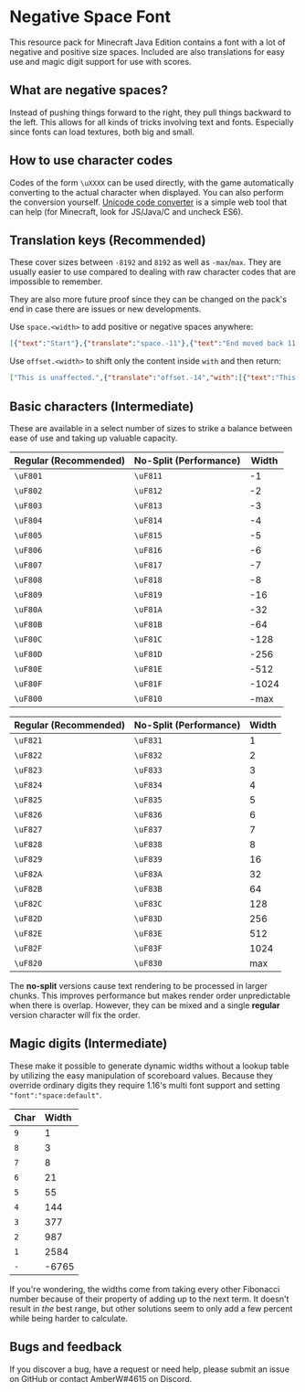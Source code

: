 # Negative Space Font
This resource pack for Minecraft Java Edition contains a font with a lot of negative and positive size spaces. Included are also translations for easy use and magic digit support for use with scores.

## What are negative spaces?
Instead of pushing things forward to the right, they pull things backward to the left. This allows for all kinds of tricks involving text and fonts. Especially since fonts can load textures, both big and small.

## How to use character codes
Codes of the form `\uXXXX` can be used directly, with the game automatically converting to the actual character when displayed. You can also perform the conversion yourself. [Unicode code converter](https://r12a.github.io/app-conversion/) is a simple web tool that can help (for Minecraft, look for JS/Java/C and uncheck ES6).

## Translation keys (Recommended)
These cover sizes between `-8192` and `8192` as well as `-max`/`max`. They are usually easier to use compared to dealing with raw character codes that are impossible to remember.

They are also more future proof since they can be changed on the pack's end in case there are issues or new developments.

Use `space.<width>` to add positive or negative spaces anywhere:
```json
[{"text":"Start"},{"translate":"space.-11"},{"text":"End moved back 11 pixels"}]
```

Use `offset.<width>` to shift only the content inside `with` and then return:
```json
["This is unaffected.",{"translate":"offset.-14","with":[{"text":"This part offset 14 pixels."}]},"This is also unaffected."]
```

## Basic characters (Intermediate)
These are available in a select number of sizes to strike a balance between ease of use and taking up valuable capacity.

| Regular (Recommended) | No-Split (Performance) | Width |
|-----------------------|------------------------|-------|
| `\uF801`              | `\uF811`               | -1    |
| `\uF802`              | `\uF812`               | -2    |
| `\uF803`              | `\uF813`               | -3    |
| `\uF804`              | `\uF814`               | -4    |
| `\uF805`              | `\uF815`               | -5    |
| `\uF806`              | `\uF816`               | -6    |
| `\uF807`              | `\uF817`               | -7    |
| `\uF808`              | `\uF818`               | -8    |
| `\uF809`              | `\uF819`               | -16   |
| `\uF80A`              | `\uF81A`               | -32   |
| `\uF80B`              | `\uF81B`               | -64   |
| `\uF80C`              | `\uF81C`               | -128  |
| `\uF80D`              | `\uF81D`               | -256  |
| `\uF80E`              | `\uF81E`               | -512  |
| `\uF80F`              | `\uF81F`               | -1024 |
| `\uF800`              | `\uF810`               | -max  |


| Regular (Recommended) | No-Split (Performance) | Width |
|-----------------------|------------------------|-------|
| `\uF821`              | `\uF831`               | 1     |
| `\uF822`              | `\uF832`               | 2     |
| `\uF823`              | `\uF833`               | 3     |
| `\uF824`              | `\uF834`               | 4     |
| `\uF825`              | `\uF835`               | 5     |
| `\uF826`              | `\uF836`               | 6     |
| `\uF827`              | `\uF837`               | 7     |
| `\uF828`              | `\uF838`               | 8     |
| `\uF829`              | `\uF839`               | 16    |
| `\uF82A`              | `\uF83A`               | 32    |
| `\uF82B`              | `\uF83B`               | 64    |
| `\uF82C`              | `\uF83C`               | 128   |
| `\uF82D`              | `\uF83D`               | 256   |
| `\uF82E`              | `\uF83E`               | 512   |
| `\uF82F`              | `\uF83F`               | 1024  |
| `\uF820`              | `\uF830`               | max   |

The **no-split** versions cause text rendering to be processed in larger chunks. This improves performance but makes render order unpredictable when there is overlap. However, they can be mixed and a single **regular** version character will fix the order.

## Magic digits (Intermediate)
These make it possible to generate dynamic widths without a lookup table by utilizing the easy manipulation of scoreboard values.
Because they override ordinary digits they require 1.16's multi font support and setting `"font":"space:default"`.

| Char | Width |
|:-----|:------|
| `9`  | 1     |
| `8`  | 3     |
| `7`  | 8     |
| `6`  | 21    |
| `5`  | 55    |
| `4`  | 144   |
| `3`  | 377   |
| `2`  | 987   |
| `1`  | 2584  |
| `-`  | -6765 |

If you're wondering, the widths come from taking every other Fibonacci number because of their property of adding up to the next term. It doesn't result in *the* best range, but other solutions seem to only add a few percent while being harder to calculate.

## Bugs and feedback
If you discover a bug, have a request or need help, please submit an issue on GitHub or contact AmberW#4615 on Discord.
